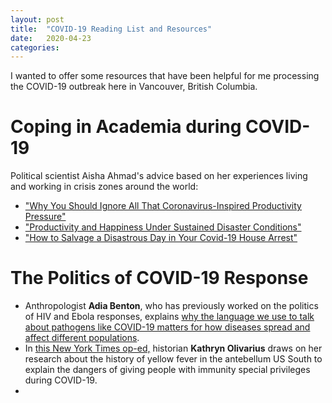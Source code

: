 ```yaml
---
layout: post
title:  "COVID-19 Reading List and Resources"
date:   2020-04-23
categories:
---
```


I wanted to offer some resources that have been helpful for me processing the COVID-19 outbreak here in 
Vancouver, British Columbia.

# Coping in Academia during COVID-19 
Political scientist Aisha Ahmad's advice based on her experiences living and 
working in crisis zones around the world:
* ["Why You Should Ignore All That Coronavirus-Inspired Productivity Pressure"](https://www.chronicle.com/article/Why-You-Should-Ignore-All-That/248366)
* ["Productivity and Happiness Under Sustained Disaster Conditions"](https://www.chronicle.com/article/ProductivityHappiness/248481)
* ["How to Salvage a Disastrous Day in Your Covid-19 House Arrest"](https://www.chronicle.com/article/How-to-Salvage-a-Disastrous/248569?cid=RCPACKAGE)

# The Politics of COVID-19 Response
* Anthropologist **Adia Benton**, who has previously worked on the politics of HIV and Ebola responses, explains 
[why the language we use to talk about pathogens like COVID-19 matters for how diseases spread and affect different populations](https://www.thenewhumanitarian.org/opinion/2020/02/04/Coronavirus-xenophobia-outbreaks-epidemics-social-media).
* In [this New York Times op-ed,](https://www.nytimes.com/2020/04/12/opinion/coronavirus-immunity-passports.html) 
historian **Kathryn Olivarius** draws on her research about the history of yellow fever in the antebellum US 
South to explain the dangers of giving people with immunity special privileges during COVID-19. 
* 

